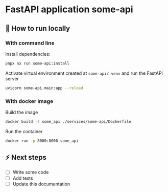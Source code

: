 # FastAPI application some-api

## 🚀 How to run locally

### With command line

Install dependencies:

```bash
pnpx nx run some-api:install
```

Activate virtual environment created at `some-api/.venv` and run the FastAPI server

```bash
uvicorn some-api.main:app --reload
```

### With docker image

Build the image

```bash
docker build -t some_api ./services/some-api/Dockerfile
```

Run the container

```bash
docker run -p 8000:8000 some_api
```

## ⚡️ Next steps

- [ ] Write some code
- [ ] Add tests
- [ ] Update this documentation
